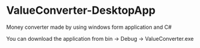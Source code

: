 # ValueConverter-DesktopApp
Money converter made by using windows form application and C#

You can download the application from bin -> Debug -> ValueConverter.exe
